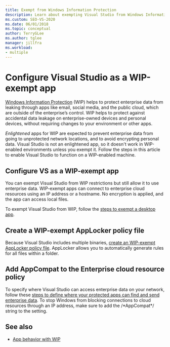 ```yaml
---
title: Exempt from Windows Information Protection
description: Learn about exempting Visual Studio from Windows Information Protection while still allowing it to use enterprise data. 
ms.custom: SEO-VS-2020
ms.date: 06/01/2018
ms.topic: conceptual
author: TerryGLee
ms.author: tglee
manager: jillfra
ms.workload:
- multiple
---
```

# Configure Visual Studio as a WIP-exempt app

[Windows Information Protection](/windows/security/information-protection/windows-information-protection/protect-enterprise-data-using-wip) (WIP) helps to protect enterprise data from leaking through apps like email, social media, and the public cloud, which are outside of the enterprise’s control. WIP helps to protect against accidental data leakage on enterprise-owned devices and personal devices, without requiring changes to your environment or other apps.

*Enlightened* apps for WIP are expected to prevent enterprise data from going to unprotected network locations, and to avoid encrypting personal data.​ Visual Studio is not an enlightened app, so it doesn't work in WIP-enabled environments unless you exempt it. Follow the steps in this article to enable Visual Studio to function on a WIP-enabled machine.

## Configure VS as a WIP-exempt app

You can exempt Visual Studio from WIP restrictions but still allow it to use enterprise data. WIP-exempt apps can connect to enterprise cloud resources using an IP address or a hostname. No encryption is applied, and the app can access local files.

To exempt Visual Studio from WIP, follow the [steps to exempt a desktop app](/windows/security/information-protection/windows-information-protection/create-wip-policy-using-intune-azure#exempt-apps-from-a-wip-policy).

## Create a WIP-exempt AppLocker policy file

Because Visual Studio includes multiple binaries, [create an WIP-exempt AppLocker policy file](/windows/security/threat-protection/windows-defender-application-control/applocker/run-the-automatically-generate-rules-wizard). AppLocker allows you to automatically generate rules for all files within a folder.

## Add AppCompat to the Enterprise cloud resource policy

To specify where Visual Studio can access enterprise data on your network, follow these [steps to define where your protected apps can find and send enterprise data](/windows/security/information-protection/windows-information-protection/create-wip-policy-using-intune-azure#choose-where-apps-can-access-enterprise-data). To stop Windows from blocking connections to cloud resources through an IP address, make sure to add the /\*AppCompat\*/ string to the setting.

## See also

- [App behavior with WIP](/windows/security/information-protection/windows-information-protection/app-behavior-with-wip)
